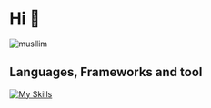 <h1>Hi 👋</h1>
  <img
    src="https://komarev.com/ghpvc/?username=musllim&label=Profile%20views&color=0e75b6&style=flat"
    alt="musllim"
  />
  
<h2>Languages, Frameworks and tool</h2>

[![My Skills](https://skillicons.dev/icons?i=html,css,tailwind,bootstrap,sass,js,typescript,php,java,c,cpp,react,next,angular,nodejs,expressjs,bash,graphql,jest,figma,xd,ai,vscode,git,github,linux,docker,firebase,webpack,mysql,postgres,mongodb,redis,github,kubernetes,nginx)](https://skillicons.dev)
